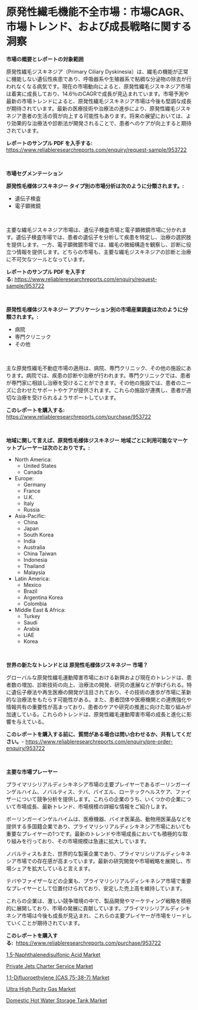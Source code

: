 <p><h1>原発性繊毛機能不全市場：市場CAGR、市場トレンド、および成長戦略に関する洞察</h1></p><p><strong>市場の概要とレポートの対象範囲</strong></p>
<p><p>原発性繊毛ジスキネジア（Primary Ciliary Dyskinesia）は、繊毛の機能が正常に機能しない遺伝性疾患であり、呼吸器系や生殖器系で粘稠な分泌物の除去が行われなくなる病気です。現在の市場動向によると、原発性繊毛ジスキネジア市場は着実に成長しており、14.6％のCAGRで成長が見込まれています。市場予測や最新の市場トレンドによると、原発性繊毛ジスキネジア市場は今後も堅調な成長が期待されています。最新の医療技術や治療法の進歩により、原発性繊毛ジスキネジア患者の生活の質が向上する可能性もあります。将来の展望においては、より効果的な治療法や診断法が開発されることで、患者へのケアが向上すると期待されています。</p></p>
<p><strong>レポートのサンプル PDF を入手する:</strong> <a href="https://www.reliableresearchreports.com/enquiry/request-sample/953722">https://www.reliableresearchreports.com/enquiry/request-sample/953722</a></p>
<p>&nbsp;</p>
<p><strong>市場セグメンテーション</strong></p>
<p><strong>原発性毛様体ジスキネジー タイプ別の市場分析は次のように分類されます。:</strong></p>
<p><ul><li>遺伝子検査</li><li>電子顕微鏡</li></ul></p>
<p>&nbsp;</p>
<p><p>主要な繊毛ジスキネジア市場は、遺伝子検査市場と電子顕微鏡市場に分かれます。遺伝子検査市場では、患者の遺伝子を分析して疾患を特定し、治療の選択肢を提供します。一方、電子顕微鏡市場では、繊毛の微細構造を観察し、診断に役立つ情報を提供します。どちらの市場も、主要な繊毛ジスキネジアの診断と治療に不可欠なツールとなっています。</p></p>
<p><strong>レポートのサンプル PDF を入手する:</strong>&nbsp;<a href="https://www.reliableresearchreports.com/enquiry/request-sample/953722">https://www.reliableresearchreports.com/enquiry/request-sample/953722</a></p>
<p>&nbsp;</p>
<p><strong> 原発性毛様体ジスキネジー アプリケーション別の市場産業調査は次のように分類されます。:</strong></p>
<p><ul><li>病院</li><li>専門クリニック</li><li>その他</li></ul></p>
<p>&nbsp;</p>
<p><p>主な原発性繊毛不動症市場の適用は、病院、専門クリニック、その他の施設にあります。病院では、疾患の診断や治療が行われます。専門クリニックでは、患者が専門家に相談し治療を受けることができます。その他の施設では、患者のニーズに合わせたサポートやケアが提供されます。これらの施設が連携し、患者が適切な治療を受けられるようサポートしています。</p></p>
<p><strong>このレポートを購入する:</strong>&nbsp; <a href="https://www.reliableresearchreports.com/purchase/953722">https://www.reliableresearchreports.com/purchase/953722</a></p>
<p>&nbsp;</p>
<p><strong>地域に関して言えば、原発性毛様体ジスキネジー 地域ごとに利用可能なマーケットプレーヤーは次のとおりです。:</strong></p>
<p><ul>
    <li>
        North America:
        <ul>
            <li>United States</li>
            <li>Canada</li>
        </ul>
    </li>
    <li>
        Europe:
        <ul>
            <li>Germany</li>
            <li>France</li>
            <li>U.K.</li>
            <li>Italy</li>
            <li>Russia</li>
        </ul>
    </li>
    <li>
        Asia-Pacific:
        <ul>
            <li>China</li>
            <li>Japan</li>
            <li>South Korea</li>
            <li>India</li>
            <li>Australia</li>
            <li>China Taiwan</li>
            <li>Indonesia</li>
            <li>Thailand</li>
            <li>Malaysia</li>
        </ul>
    </li>
    <li>
        Latin America:
        <ul>
            <li>Mexico</li>
            <li>Brazil</li>
            <li>Argentina Korea</li>
            <li>Colombia</li>
        </ul>
    </li>
    <li>
        Middle East & Africa:
        <ul>
            <li>Turkey</li>
            <li>Saudi</li>
            <li>Arabia</li>
            <li>UAE</li>
            <li>Korea</li>
        </ul>
    </li>
    </ul></p>
<p>&nbsp;</p>
<p><strong>世界の新たなトレンドとは 原発性毛様体ジスキネジー 市場？</strong></p>
<p><p>グローバルな原発性繊毛運動障害市場における新興および現在のトレンドは、患者数の増加、診断技術の向上、治療法の開発、研究の進展などが挙げられる。特に遺伝子療法や再生医療の開発が注目されており、その技術の進歩が市場に革新的な治療法をもたらす可能性がある。また、患者団体や医療機関との連携強化や情報共有の重要性が高まっており、患者のケアや研究の推進に向けた取り組みが加速している。これらのトレンドは、原発性繊毛運動障害市場の成長と進化に影響を与えている。</p></p>
<p><strong>このレポートを購入する前に、質問がある場合は問い合わせるか、共有してください。</strong>- <a href="https://www.reliableresearchreports.com/enquiry/pre-order-enquiry/953722">https://www.reliableresearchreports.com/enquiry/pre-order-enquiry/953722</a></p>
<p>&nbsp;</p>
<p><strong>主要な市場プレーヤー</strong></p>
<p><p>プライマリシリアルディシキネシア市場の主要プレイヤーであるボーリンガーインゲルハイム、ノバルティス、テバ、バイエル、ローテックヘルスケア、ファイザーについて競争分析を提供します。これらの企業のうち、いくつかの企業について市場成長、最新トレンド、市場規模の詳細な情報をご紹介します。</p><p>ボーリンガーインゲルハイムは、医療機器、バイオ医薬品、動物用医薬品などを提供する多国籍企業であり、プライマリシリアルディシキネシア市場においても重要なプレイヤーの1つです。最新のトレンドや市場成長においても積極的な取り組みを行っており、その市場規模は急速に拡大しています。</p><p>ノバルティスもまた、世界的な製薬企業であり、プライマリシリアルディシキネシア市場での存在感が高まっています。最新の研究開発や市場戦略を展開し、市場シェアを拡大していると言えます。</p><p>テバやファイザーなどの企業も、プライマリシリアルディシキネシア市場で重要なプレイヤーとして位置付けられており、安定した売上高を維持しています。</p><p>これらの企業は、激しい競争環境の中で、製品開発やマーケティング戦略を積極的に展開しており、市場の発展に貢献しています。プライマリシリアルディシキネシア市場は今後も成長が見込まれ、これらの主要プレイヤーが市場をリードしていくことが期待されています。</p></p>
<p><strong>このレポートを購入する:</strong>&nbsp;&nbsp;<a href="https://www.reliableresearchreports.com/purchase/953722">https://www.reliableresearchreports.com/purchase/953722</a></p>
<p><p><a href="https://valiant-lunge-8fe.notion.site/1-5-Naphthalenedisulfonic-Acid-Market-A-Comprehensive-Report-of-its-Market-Share-Growth-Trends-20-d62d436a3c014188a8d8224583c06f65">1,5-Naphthalenedisulfonic Acid Market</a></p><p><a href="https://picayune-night-cbd.notion.site/Private-Jets-Charter-Service-Market-Size-2024-2031-Global-Industrial-Analysis-Key-Geographical-Re-9273248d41f14ccd908074f62b556545">Private Jets Charter Service Market</a></p><p><a href="https://artistic-helicopter-ca9.notion.site/1-1-Difluoroethylene-CAS-75-38-7-Market-Analysis-Examines-its-Scope-on-Growth-Opportunities-and-F-3f59645c74e24c8fa9483ebc8c5e27c3">1,1-Difluoroethylene (CAS 75-38-7) Market</a></p><p><a href="https://view.publitas.com/reportprime-1/ultra-high-purity-gas-market-challenges-opportunities-and-growth-drivers-and-major-market-players-forecasted-for-period-from-2024-2031/">Ultra High Purity Gas Market</a></p><p><a href="https://view.publitas.com/reportprime-1/domestic-hot-water-storage-tank-market-size-and-examines-its-market-scope-with-a-primary-focus-on-growth-opportunities-and-forecasted-trends-spanning-from-2024-to-2031/">Domestic Hot Water Storage Tank Market</a></p></p>